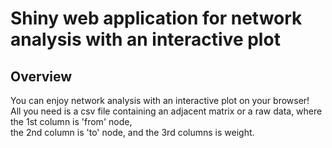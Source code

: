 Shiny web application for network analysis with an interactive plot
======================================================================
## Overview
You can enjoy network analysis with an interactive plot on your browser!<br>
All you need is a csv file containing an adjacent matrix or a raw data, where the 1st column is 'from' node,<br>
the 2nd column is 'to' node, and the 3rd columns is weight.<br>
